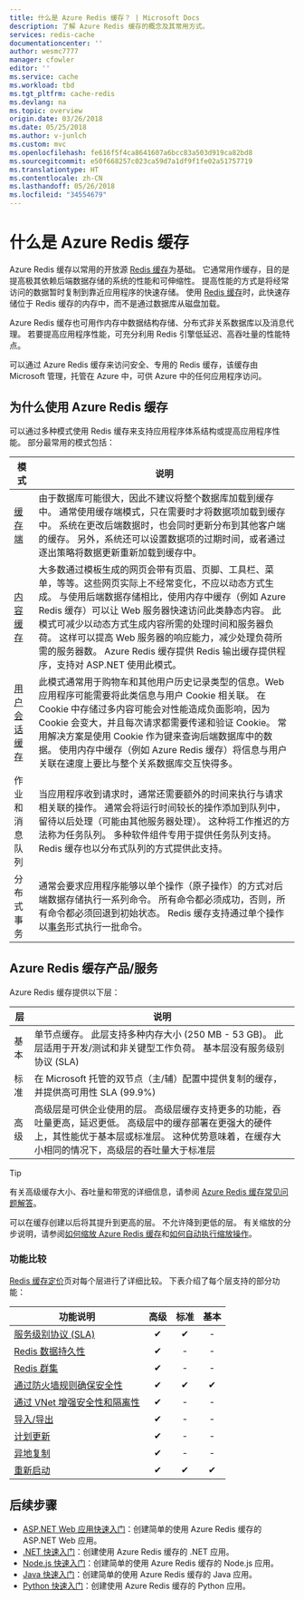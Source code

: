 ```yaml
---
title: 什么是 Azure Redis 缓存？ | Microsoft Docs
description: 了解 Azure Redis 缓存的概念及其常用方式。
services: redis-cache
documentationcenter: ''
author: wesmc7777
manager: cfowler
editor: ''
ms.service: cache
ms.workload: tbd
ms.tgt_pltfrm: cache-redis
ms.devlang: na
ms.topic: overview
origin.date: 03/26/2018
ms.date: 05/25/2018
ms.author: v-junlch
ms.custom: mvc
ms.openlocfilehash: fe616f5f4ca8641607a6bcc83a503d919ca82bd8
ms.sourcegitcommit: e50f668257c023ca59d7a1df9f1fe02a51757719
ms.translationtype: HT
ms.contentlocale: zh-CN
ms.lasthandoff: 05/26/2018
ms.locfileid: "34554679"
---
```

# <a name="what-is-azure-redis-cache"></a>什么是 Azure Redis 缓存

Azure Redis 缓存以常用的开放源 [Redis 缓存](https://redis.io/)为基础。 它通常用作缓存，目的是提高极其依赖后端数据存储的系统的性能和可伸缩性。 提高性能的方式是将经常访问的数据暂时复制到靠近应用程序的快速存储。 使用 [Redis 缓存](https://redis.io/)时，此快速存储位于 Redis 缓存的内存中，而不是通过数据库从磁盘加载。

Azure Redis 缓存也可用作内存中数据结构存储、分布式非关系数据库以及消息代理。 若要提高应用程序性能，可充分利用 Redis 引擎低延迟、高吞吐量的性能特点。

可以通过 Azure Redis 缓存来访问安全、专用的 Redis 缓存，该缓存由 Microsoft 管理，托管在 Azure 中，可供 Azure 中的任何应用程序访问。

## <a name="why-use-azure-redis-cache"></a>为什么使用 Azure Redis 缓存

可以通过多种模式使用 Redis 缓存来支持应用程序体系结构或提高应用程序性能。 部分最常用的模式包括：

| 模式      | 说明                                        |
| ------------ | -------------------------------------------------- |
| [缓存端](cache-web-app-cache-aside-leaderboard.md) | 由于数据库可能很大，因此不建议将整个数据库加载到缓存中。 通常使用缓存端模式，只在需要时才将数据项加载到缓存中。 系统在更改后端数据时，也会同时更新分布到其他客户端的缓存。 另外，系统还可以设置数据项的过期时间，或者通过逐出策略将数据更新重新加载到缓存中。|
| [内容缓存](cache-aspnet-output-cache-provider.md) | 大多数通过模板生成的网页会带有页眉、页脚、工具栏、菜单，等等。这些网页实际上不经常变化，不应以动态方式生成。 与使用后端数据存储相比，使用内存中缓存（例如 Azure Redis 缓存）可以让 Web 服务器快速访问此类静态内容。 此模式可减少以动态方式生成内容所需的处理时间和服务器负荷。 这样可以提高 Web 服务器的响应能力，减少处理负荷所需的服务器数。 Azure Redis 缓存提供 Redis 输出缓存提供程序，支持对 ASP.NET 使用此模式。|
| [用户会话缓存](cache-aspnet-session-state-provider.md) | 此模式通常用于购物车和其他用户历史记录类型的信息。Web 应用程序可能需要将此类信息与用户 Cookie 相关联。 在 Cookie 中存储过多内容可能会对性能造成负面影响，因为 Cookie 会变大，并且每次请求都需要传递和验证 Cookie。 常用解决方案是使用 Cookie 作为键来查询后端数据库中的数据。 使用内存中缓存（例如 Azure Redis 缓存）将信息与用户关联在速度上要比与整个关系数据库交互快得多。 |
| 作业和消息队列 | 当应用程序收到请求时，通常还需要额外的时间来执行与请求相关联的操作。 通常会将运行时间较长的操作添加到队列中，留待以后处理（可能由其他服务器处理）。 这种将工作推迟的方法称为任务队列。 多种软件组件专用于提供任务队列支持。 Redis 缓存也以分布式队列的方式提供此支持。|
| 分布式事务 | 通常会要求应用程序能够以单个操作（原子操作）的方式对后端数据存储执行一系列命令。 所有命令都必须成功，否则，所有命令都必须回退到初始状态。 Redis 缓存支持通过单个操作以[事务](https://redis.io/topics/transactions)形式执行一批命令。 |

## <a name="azure-redis-cache-offerings"></a>Azure Redis 缓存产品/服务

Azure Redis 缓存提供以下层：

| 层 | 说明 |
|---|---|
基本 | 单节点缓存。 此层支持多种内存大小 (250 MB - 53 GB)。 此层适用于开发/测试和非关键型工作负荷。 基本层没有服务级别协议 (SLA) |
| 标准 | 在 Microsoft 托管的双节点（主/辅）配置中提供复制的缓存，并提供高可用性 SLA (99.9%) |
| 高级 | 高级层是可供企业使用的层。 高级层缓存支持更多的功能，吞吐量更高，延迟更低。 高级层中的缓存部署在更强大的硬件上，其性能优于基本层或标准层。 这种优势意味着，在缓存大小相同的情况下，高级层的吞吐量大于标准层 |

> [!TIP]
> 有关高级缓存大小、吞吐量和带宽的详细信息，请参阅 [Azure Redis 缓存常见问题解答](cache-faq.md#what-redis-cache-offering-and-size-should-i-use)。
>

可以在缓存创建以后将其提升到更高的层。 不允许降到更低的层。 有关缩放的分步说明，请参阅[如何缩放 Azure Redis 缓存](cache-how-to-scale.md)和[如何自动执行缩放操作](cache-how-to-scale.md#how-to-automate-a-scaling-operation)。

### <a name="feature-comparision"></a>功能比较

[Redis 缓存定价](https://www.azure.cn/pricing/details/redis-cache/)页对每个层进行了详细比较。 下表介绍了每个层支持的部分功能：

| 功能说明 | 高级 | 标准 | 基本 |
| ------------------- | :-----: | :------: | :---: |
| [服务级别协议 (SLA)](https://www.azure.cn/support/legal/sla/cache/v1_0/) |✔|✔|-|
| [Redis 数据持久性](cache-how-to-premium-persistence.md) |✔|-|-|
| [Redis 群集](cache-how-to-premium-clustering.md) |✔|-|-|
| [通过防火墙规则确保安全性](cache-configure.md#firewall) |✔|✔|✔|
| [通过 VNet 增强安全性和隔离性](cache-how-to-premium-vnet.md) |✔|-|-|
| [导入/导出](cache-how-to-import-export-data.md) |✔|-|-|
| [计划更新](cache-administration.md#schedule-updates) |✔|-|-|
| [异地复制](cache-how-to-geo-replication.md) |✔|-|-|
| [重新启动](cache-administration.md#reboot) |✔|✔|✔|

## <a name="next-steps"></a>后续步骤

- [ASP.NET Web 应用快速入门](cache-web-app-howto.md)：创建简单的使用 Azure Redis 缓存的 ASP.NET Web 应用。
- [.NET 快速入门](cache-dotnet-how-to-use-azure-redis-cache.md)：创建使用 Azure Redis 缓存的 .NET 应用。
- [Node.js 快速入门](cache-nodejs-get-started.md)：创建简单的使用 Azure Redis 缓存的 Node.js 应用。
- [Java 快速入门](cache-java-get-started.md)：创建简单的使用 Azure Redis 缓存的 Java 应用。
- [Python 快速入门](cache-python-get-started.md)：创建使用 Azure Redis 缓存的 Python 应用。

